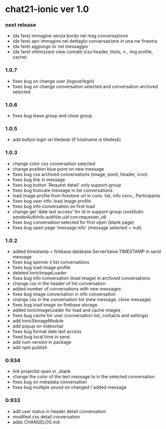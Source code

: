# chat21-ionic ver 1.0

### next release 
- (da fare) immagine senza bordo nel msg conversazione
- (da fare) apri immagine nel dettaglio conversazione in una nw finestra
- (da fare) aggiungo br nel messaggio
- (da fare) ottimizzare view contatti (css header, titolo, <-, img profile, cache)

### 1.0.7
- fixes bug on change user (logout/login)
- fixes bug on change conversation selected and conversation archived selected

### 1.0.6
- fixes bug leave group and close group

### 1.0.5
- add button login on tiledesk (if hostname is tiledesk)

### 1.0.3 
- change color css conversation selected
- change position blue point on new message
- fixes bug css archived conversations (image, point, header, icon)
- fixes bug link in message
- fixes bug button 'Request detail' only support-group
- fixes bug truncate message in list conversations
- load image profile from firestore url in conv. list, info conv., Participants 
- fixes bug user info: load image profilo
- fixes bug info conversation on first load
- change get 'date last access' for id in support-group (sostituito senderAuthInfo.authVar.uid con requester_id)
- fixes bug conversation selected for first open (blank page)
- fixes bug open page 'message info' (message selected = null) 


### 1.0.2
- added timestamp =  firebase.database.ServerValue.TIMESTAMP in send message
- fixes bug spinner il list conversations
- fixes bug load image profile
- deleted IonicImageLoader
- fixes bug info conversation (load image) in archived conversations
- change css in the header of list conversation
- added number of conversations with new messages
- fixes bug image conversation in info conversation
- change css in the conversation list (new message, close message)
- fixes bug load image on firebase storage
- added IonicImageLoader for load and cache images
- fixes bug cache for user (conversation list, contacts and settings)
- add IonicStorageModule
- add popup on videochat
- fixes bug format date last access
- fixed bug local time in send
- add num version in package
- add npm publish

### 0.934
- link projectId open in _blank
- change the color of the text message to in the selected conversation
- fixes bug on metadata conversation
- fixes bug multiple sound on changed / added message

### 0.933
- add user status in header detail conversation
- modified css detail conversation
- adds CHANGELOG.md